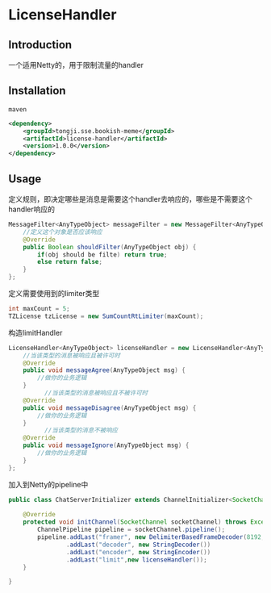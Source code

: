 # LicenseHandler

## Introduction 

一个适用Netty的，用于限制流量的handler

## Installation
`maven`

```xml
<dependency>
    <groupId>tongji.sse.bookish-meme</groupId>
    <artifactId>license-handler</artifactId>
    <version>1.0.0</version>
</dependency>
```

## Usage

定义规则，即决定哪些是消息是需要这个handler去响应的，哪些是不需要这个handler响应的

```java 
MessageFilter<AnyTypeObject> messageFilter = new MessageFilter<AnyTypeObject>() {
    //定义这个对象是否应该响应
    @Override
    public Boolean shouldFilter(AnyTypeObject obj) {
        if(obj should be filte) return true;
        else return false;
    }
};
```

定义需要使用到的limiter类型

```java
int maxCount = 5;
TZLicense tzLicense = new SumCountRtLimiter(maxCount);
```

构造limitHandler

```java
LicenseHandler<AnyTypeObject> licenseHandler = new LicenseHandler<AnyTypeObject>(messageFilter, tzLicense) {
    //当该类型的消息被响应且被许可时
    @Override
    public void messageAgree(AnyTypeObject msg) {
        //做你的业务逻辑
    }
		  //当该类型的消息被响应且不被许可时
    @Override
    public void messageDisagree(AnyTypeObject msg) {
        //做你的业务逻辑
    }
		  //当该类型的消息不被响应
    @Override
    public void messageIgnore(AnyTypeObject msg) {
        //做你的业务逻辑
    }
};
```

加入到Netty的pipeline中

```java
public class ChatServerInitializer extends ChannelInitializer<SocketChannel> {
    
    @Override
    protected void initChannel(SocketChannel socketChannel) throws Exception {
        ChannelPipeline pipeline = socketChannel.pipeline();
        pipeline.addLast("framer", new DelimiterBasedFrameDecoder(8192, Delimiters.lineDelimiter()))
                .addLast("decoder", new StringDecoder())
                .addLast("encoder", new StringEncoder())
                .addLast("limit",new licenseHandler());
    }

}
```





